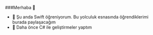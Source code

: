 ###Merhaba 👋

- 🌱 Şu anda Swift öğreniyorum. Bu yolculuk esnasında öğrendiklerimi burada paylaşacağım
- 🤔 Daha önce C# ile geliştirmeler yaptım


